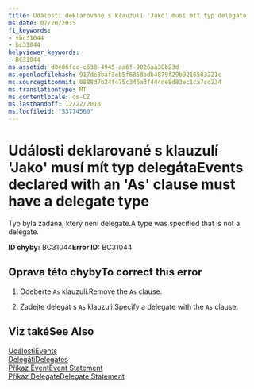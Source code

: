 ```yaml
---
title: Události deklarované s klauzulí 'Jako' musí mít typ delegáta
ms.date: 07/20/2015
f1_keywords:
- vbc31044
- bc31044
helpviewer_keywords:
- BC31044
ms.assetid: d0e86fcc-c638-4945-aa6f-9826aa38b23d
ms.openlocfilehash: 917de8baf3eb5f6858bdb4879f29b9216503221c
ms.sourcegitcommit: 0888d7b24f475c346a3f444de8d83ec1ca7cd234
ms.translationtype: MT
ms.contentlocale: cs-CZ
ms.lasthandoff: 12/22/2018
ms.locfileid: "53774560"
---
```

# <a name="events-declared-with-an-as-clause-must-have-a-delegate-type"></a><span data-ttu-id="49274-102">Události deklarované s klauzulí 'Jako' musí mít typ delegáta</span><span class="sxs-lookup"><span data-stu-id="49274-102">Events declared with an 'As' clause must have a delegate type</span></span>
<span data-ttu-id="49274-103">Typ byla zadána, který není delegate.</span><span class="sxs-lookup"><span data-stu-id="49274-103">A type was specified that is not a delegate.</span></span>  
  
 <span data-ttu-id="49274-104">**ID chyby:** BC31044</span><span class="sxs-lookup"><span data-stu-id="49274-104">**Error ID:** BC31044</span></span>  
  
## <a name="to-correct-this-error"></a><span data-ttu-id="49274-105">Oprava této chyby</span><span class="sxs-lookup"><span data-stu-id="49274-105">To correct this error</span></span>  
  
1.  <span data-ttu-id="49274-106">Odeberte `As` klauzuli.</span><span class="sxs-lookup"><span data-stu-id="49274-106">Remove the `As` clause.</span></span>  
  
2.  <span data-ttu-id="49274-107">Zadejte delegát s `As` klauzuli.</span><span class="sxs-lookup"><span data-stu-id="49274-107">Specify a delegate with the `As` clause.</span></span>  
  
## <a name="see-also"></a><span data-ttu-id="49274-108">Viz také</span><span class="sxs-lookup"><span data-stu-id="49274-108">See Also</span></span>  
 [<span data-ttu-id="49274-109">Události</span><span class="sxs-lookup"><span data-stu-id="49274-109">Events</span></span>](../../visual-basic/programming-guide/language-features/events/index.md)  
 [<span data-ttu-id="49274-110">Delegáti</span><span class="sxs-lookup"><span data-stu-id="49274-110">Delegates</span></span>](../../visual-basic/programming-guide/language-features/delegates/index.md)  
 [<span data-ttu-id="49274-111">Příkaz Event</span><span class="sxs-lookup"><span data-stu-id="49274-111">Event Statement</span></span>](../../visual-basic/language-reference/statements/event-statement.md)  
 [<span data-ttu-id="49274-112">Příkaz Delegate</span><span class="sxs-lookup"><span data-stu-id="49274-112">Delegate Statement</span></span>](../../visual-basic/language-reference/statements/delegate-statement.md)
